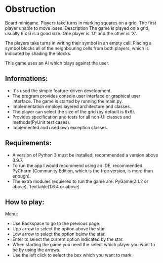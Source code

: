 # Obstruction
Board minigame. Players take turns in marking squares on a grid. The first player unable to move loses.
Description
The game is played on a grid, usually 6 x 6 is a good size. One player is 'O' and the other is 'X'.

The players take turns in writing their symbol in an empty cell. Placing a symbol blocks all of the neighbouring cells from both players, which is indicated by shading the blocks.

This game uses an AI which plays against the user.

## Informations:
- It's used the simple feature-driven development.
- The program provides console user interface or graphical user interface. The game is started by running the main.py.
- Implementation employs layered architecture and classes.
- The player can select the size of the grid (by default is 6x6).
- Provides specification and tests for all non-UI classes and methods(PyUnit test cases).
- Implemented and used own exception classes.

## Requirements:
- A version of Python 3 must be installed, recommended a version above 3.9.7.
- To run the app I would recommend using an IDE, recommended PyCharm (Community Edition, which is the free version, is more than enough).
- The extra modules requiered to run the game are: PyGame(2.1.2 or above), Texttable(1.6.4 or above).

## How to play:
  Menu:
  - Use Backspace to go to the previous page.
  - Upp arrow to select the option above the star.
  - Low arrow to select the option below the star.
  - Enter to select the current option indicated by the star.
  - When starting the game you need the select which player you want to be by using the arrows.
- Use the left click to select the box which you want to mark. 

